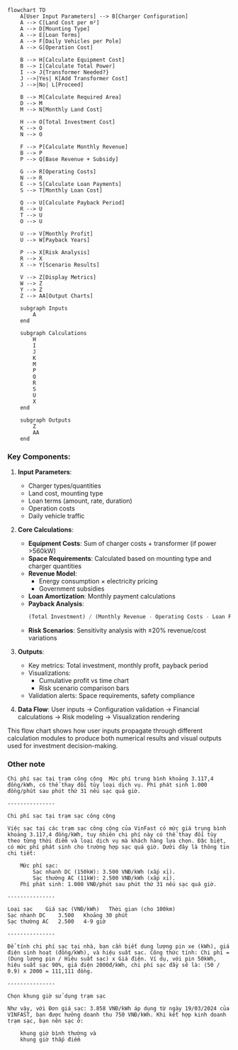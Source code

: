 ```mermaid
flowchart TD
    A[User Input Parameters] --> B[Charger Configuration]
    A --> C[Land Cost per m²]
    A --> D[Mounting Type]
    A --> E[Loan Terms]
    A --> F[Daily Vehicles per Pole]
    A --> G[Operation Cost]
    
    B --> H[Calculate Equipment Cost]
    B --> I[Calculate Total Power]
    I --> J{Transformer Needed?}
    J -->|Yes| K[Add Transformer Cost]
    J -->|No| L[Proceed]
    
    B --> M[Calculate Required Area]
    D --> M
    M --> N[Monthly Land Cost]
    
    H --> O[Total Investment Cost]
    K --> O
    N --> O
    
    F --> P[Calculate Monthly Revenue]
    B --> P
    P --> Q[Base Revenue + Subsidy]
    
    G --> R[Operating Costs]
    N --> R
    E --> S[Calculate Loan Payments]
    S --> T[Monthly Loan Cost]
    
    Q --> U[Calculate Payback Period]
    R --> U
    T --> U
    O --> U
    
    U --> V[Monthly Profit]
    U --> W[Payback Years]
    
    P --> X[Risk Analysis]
    R --> X
    X --> Y[Scenario Results]
    
    V --> Z[Display Metrics]
    W --> Z
    Y --> Z
    Z --> AA[Output Charts]
    
    subgraph Inputs
        A
    end
    
    subgraph Calculations
        H
        I
        J
        K
        M
        P
        Q
        R
        S
        U
        X
    end
    
    subgraph Outputs
        Z
        AA
    end
```

### Key Components:
1. **Input Parameters**:
   - Charger types/quantities
   - Land cost, mounting type
   - Loan terms (amount, rate, duration)
   - Operation costs
   - Daily vehicle traffic

2. **Core Calculations**:
   - **Equipment Costs**: Sum of charger costs + transformer (if power >560kW)
   - **Space Requirements**: Calculated based on mounting type and charger quantities
   - **Revenue Model**: 
     - Energy consumption × electricity pricing
     - Government subsidies
   - **Loan Amortization**: Monthly payment calculations
   - **Payback Analysis**: 
     ```python
     (Total Investment) / (Monthly Revenue - Operating Costs - Loan Payments)
     ```
   - **Risk Scenarios**: Sensitivity analysis with ±20% revenue/cost variations

3. **Outputs**:
   - Key metrics: Total investment, monthly profit, payback period
   - Visualizations: 
     - Cumulative profit vs time chart
     - Risk scenario comparison bars
   - Validation alerts: Space requirements, safety compliance

4. **Data Flow**:
   User inputs → Configuration validation → Financial calculations → Risk modeling → Visualization rendering

This flow chart shows how user inputs propagate through different calculation modules to produce both numerical results and visual outputs used for investment decision-making.

### Other note

```
Chi phí sạc tại trạm công cộng 	Mức phí trung bình khoảng 3.117,4 đồng/kWh, có thể thay đổi tùy loại dịch vụ. Phí phát sinh 1.000 đồng/phút sau phút thứ 31 nếu sạc quá giờ.

---------------

Chi phí sạc tại trạm sạc công cộng

Việc sạc tại các trạm sạc công cộng của VinFast có mức giá trung bình khoảng 3.117,4 đồng/kWh, tuy nhiên chi phí này có thể thay đổi tùy theo từng thời điểm và loại dịch vụ mà khách hàng lựa chọn. Đặc biệt, có mức phí phát sinh cho trường hợp sạc quá giờ. Dưới đây là thông tin chi tiết:

    Mức phí sạc:
        Sạc nhanh DC (150kW): 3.500 VNĐ/kWh (xấp xỉ).
        Sạc thường AC (11kW): 2.500 VNĐ/kWh (xấp xỉ).
    Phí phát sinh: 1.000 VNĐ/phút sau phút thứ 31 nếu sạc quá giờ.

---------------

Loại sạc 	Giá sạc (VNĐ/kWh) 	Thời gian (cho 100km)
Sạc nhanh DC 	3.500 	Khoảng 30 phút
Sạc thường AC 	2.500 	4-9 giờ

---------------

Để tính chi phí sạc tại nhà, bạn cần biết dung lượng pin xe (kWh), giá điện sinh hoạt (đồng/kWh), và hiệu suất sạc. Công thức tính: Chi phí = (Dung lượng pin / Hiệu suất sạc) x Giá điện. Ví dụ, với pin 50kWh, hiệu suất sạc 90%, giá điện 2000đ/kWh, chi phí sạc đầy sẽ là: (50 / 0.9) x 2000 = 111,111 đồng.

---------------

Chọn khung giờ sử dụng trạm sạc

Như vậy, với Đơn giá sạc: 3.858 VNĐ/kWh áp dụng từ ngày 19/03/2024 của VINFAST, bạn được hưởng doanh thu 750 VNĐ/kWh. Khi kết hợp kinh doanh trạm sạc, bạn nên sạc ở:

    khung giờ bình thường và
    khung giờ thấp điểm


```